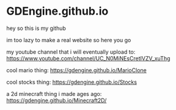 # GDEngine.github.io

hey so this is my github

im too lazy to make a real website so here you go

my youtube channel that i will eventually upload to: https://www.youtube.com/channel/UC_N0MiNEsCretIVZV_xuThg

cool mario thing: https://gdengine.github.io/MarioClone

cool stocks thing: https://gdengine.github.io/Stocks

a 2d minecraft thing i made ages ago: https://gdengine.github.io/Minecraft2D/

